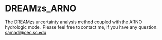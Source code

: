 # DREAMzs_ARNO
The DREAMzs uncertainty analysis method coupled with the ARNO hydrologic model.
Please feel free to contact me, if you have any question.
samadi@cec.sc.edu
